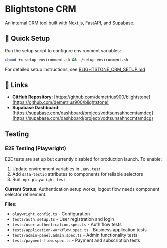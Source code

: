 # Blightstone CRM

An internal CRM tool built with Next.js, FastAPI, and Supabase.

## 🚀 Quick Setup

Run the setup script to configure environment variables:
```bash
chmod +x setup-environment.sh && ./setup-environment.sh
```

For detailed setup instructions, see [BLIGHTSTONE_CRM_SETUP.md](./BLIGHTSTONE_CRM_SETUP.md)

## 🔗 Links
- **GitHub Repository**: [https://github.com/demetrius900/blightstone](https://github.com/demetrius900/blightstone)
- **Supabase Dashboard**: [https://supabase.com/dashboard/project/vddtsunsahhccmtamdcg](https://supabase.com/dashboard/project/vddtsunsahhccmtamdcg)

## Testing

### E2E Testing (Playwright)
E2E tests are set up but currently disabled for production launch. To enable:

1. Update environment variables in `.env.test`
2. Add `data-testid` attributes to components for reliable selectors
3. Run: `npx playwright test`

**Current Status**: Authentication setup works, logout flow needs component selector refinement.

**Files**:
- `playwright.config.ts` - Configuration
- `tests/auth.setup.ts` - User registration and login
- `tests/user-authentication.spec.ts` - Auth flow tests
- `tests/application-workflow.spec.ts` - Business application tests
- `tests/admin-panel.admin.spec.ts` - Admin functionality tests
- `tests/payment-flow.spec.ts` - Payment and subscription tests
